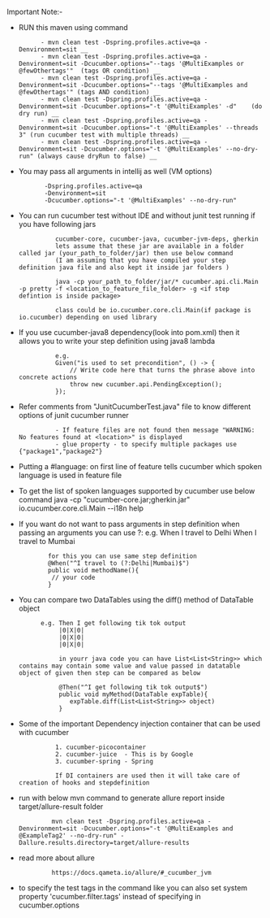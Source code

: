 Important Note:-

- RUN this maven using command
    
            - mvn clean test -Dspring.profiles.active=qa -Denvironment=sit __    
            - mvn clean test -Dspring.profiles.active=qa -Denvironment=sit -Dcucumber.options="--tags '@MultiExamples or @fewOthertags'"  (tags OR condition) __    
            - mvn clean test -Dspring.profiles.active=qa -Denvironment=sit -Dcucumber.options="--tags '@MultiExamples and @fewOthertags'" (tags AND condition) __
            - mvn clean test -Dspring.profiles.active=qa -Denvironment=sit -Dcucumber.options="-t '@MultiExamples' -d"    (do dry run) __    
            - mvn clean test -Dspring.profiles.active=qa -Denvironment=sit -Dcucumber.options="-t '@MultiExamples' --threads 3" (run cucumber test with multiple threads) __    
            - mvn clean test -Dspring.profiles.active=qa -Denvironment=sit -Dcucumber.options="-t '@MultiExamples' --no-dry-run" (always cause dryRun to false) __

- You may pass all arguments in intellij as well (VM options)
                            
             -Dspring.profiles.active=qa
             -Denvironment=sit
             -Dcucumber.options="-t '@MultiExamples' --no-dry-run"

- You can run cucumber test without IDE and without junit test running if you have following jars
                
                cucumber-core, cucumber-java, cucumber-jvm-deps, gherkin
                lets assume that these jar are available in a folder called jar (your_path_to_folder/jar) then use below command 
                (I am assuming that you have compiled your step definition java file and also kept it inside jar folders )
                
                java -cp your_path_to_folder/jar/* cucumber.api.cli.Main -p pretty -f <location_to_feature_file_folder> -g <if step defintion is inside package>
                
                class could be io.cucumber.core.cli.Main(if package is io.cucumber) depending on used library    
    

- If you use cucumber-java8 dependency(look into pom.xml) then it allows you to write your step definition using java8 lambda 

                e.g.
                Given("is used to set precondition", () -> {
                    // Write code here that turns the phrase above into concrete actions
                    throw new cucumber.api.PendingException();
                });

- Refer comments from "JunitCucumberTest.java" file to know different options of junit cucumber runner
    
                - If feature files are not found then message "WARNING: No features found at <location>" is displayed   
                - glue property - to specify multiple packages use {"package1","package2"}

- Putting a #language:<value> on first line of feature tells cucumber which spoken language is used in feature file

- To get the list of spoken languages supported by cucumber use below command
               java  -cp "cucumber-core<XX>.jar;gherkin<XX>.jar" io.cucumber.core.cli.Main --i18n help
   
- If you want do not want to pass arguments in step definition when passing an arguments you can use ?: 
              e.g. 
              When I travel to Delhi
              When I travel to Mumbai
              
              for this you can use same step definition
              @When("^I travel to (?:Delhi|Mumbai)$")
              public void methodName(){
               // your code
              }
     
- You can compare two DataTables using the diff() method of DataTable object
    
            e.g. Then I get following tik tok output
                 |0|X|0|
                 |0|X|0|
                 |0|X|0|
                 
                 in yourr java code you can have List<List<String>> which contains may contain some value and value passed in datatable object of given then step can be compared as below
                 
                 @Then("^I get following tik tok output$")
                 public void myMethod(DataTable expTable){
                    expTable.diff(List<List<String>> object)
                 }
     
- Some of the important Dependency injection container that can be used with cucumber
    
                1. cucumber-picocontainer
                2. cucumber-juice  - This is by Google
                3. cucumber-spring - Spring
                
                If DI containers are used then it will take care of creation of hooks and stepdefinition
    
    
- run with below mvn command to generate allure report inside target/allure-result folder 
                
               mvn clean test -Dspring.profiles.active=qa -Denvironment=sit -Dcucumber.options="-t '@MultiExamples and @ExampleTag2' --no-dry-run" -Dallure.results.directory=target/allure-results     

- read more about allure
                
               https://docs.qameta.io/allure/#_cucumber_jvm
               
- to specify the test tags in the command like you can also set system property 'cucumber.filter.tags' instead of specifying in cucumber.options                